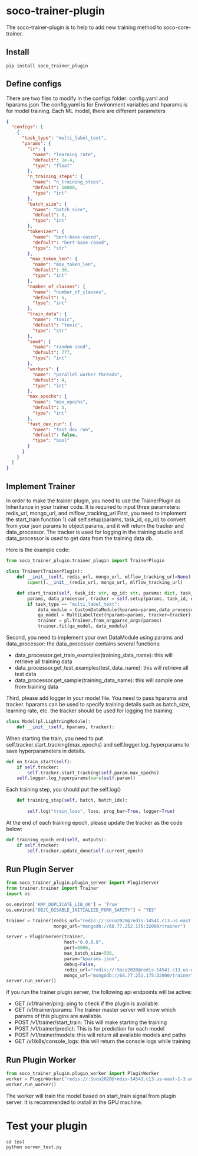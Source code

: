 # soco-trainer-plugin
The soco-trainer-plugin is to help to add new training method to soco-core-trainer.   

## Install
```commandline
pip install soco_trainer_plugin
```
## Define configs
There are two files to modify in the configs folder: config.yaml and hparams.json
The config.yaml is for Environment variables and hparams is for model training. Each ML model, there are different parameters  

```json
{
  "configs": [
    {
      "task_type": "multi_label_text",
      "params": {
        "lr": {
          "name": "learning rate",
          "default": 1e-4,
          "type": "float"
        },
        "n_training_steps": {
          "name": "n_training_steps",
          "default": 10000,
          "type": "int"
        },
        "batch_size": {
          "name": "batch_size",
          "default": 8,
          "type": "int"
        },
        "tokenizer": {
          "name": "bert-base-cased",
          "default": "bert-base-cased",
          "type": "str"
        },
         "max_token_len": {
          "name": "max_token_len",
          "default": 30,
          "type": "int"
        },
        "number_of_classes": {
          "name": "number_of_classes",
          "default": 6,
          "type": "int"
        },
        "train_data": {
          "name": "toxic",
          "default": "toxic",
          "type": "str"
        },
        "seed": {
          "name": "random seed",
          "default": 777,
          "type": "int"
        },
        "workers": {
          "name": "parallel worker threads",
          "default": 4,
          "type": "int"
        },
        "max_epochs": {
          "name": "max_epochs",
          "default": 5,
          "type": "int"
        },
        "fast_dev_run": {
          "name": "fast dev run",
          "default": false,
          "type": "bool"
        }
      }
    }
  ]
}

```


## Implement Trainer
In order to make the trainer plugin, you need to use the TrainerPlugin as Inheritance in your trainer code. It is required to input three parameters: redis_url, mongo_url, and mlflow_tracking_url
First, you need to implement the start_train function 1) call self.setup(params, task_id, op_id) to convert from your json params to object params, and it will return the tracker and data_processor. The tracker is used for logging in the training studio and data_processor is used to get data from the training data db.  

Here is the example code: 

```python 
from soco_trainer_plugin.trainer_plugin import TrainerPlugin

class Trainer(TrainerPlugin):
    def __init__(self, redis_url, mongo_url, mlflow_tracking_url=None):
        super().__init__(redis_url, mongo_url, mlflow_tracking_url)

    def start_train(self, task_id: str, op_id: str, params: dict, task_type: str):
        params, data_processor, tracker = self.setup(params, task_id, op_id)        
        if task_type == "multi_label_text":
            data_module = CustomDataModule(hparams=params,data_processor=data_processor)
            qa_model = MultiLabelText(hparams=params, tracker=tracker)
            trainer = pl.Trainer.from_argparse_args(params)
            trainer.fit(qa_model, data_module)
```

Second, you need to implement your own DataModule using params and data_processor: 
the data_processor contains several functions:
- data_processor.get_train_examples(training_data_name): this will retrieve all training data
- data_processor.get_test_examples(test_data_name): this will retrieve all test data
- data_processor.get_sample(training_data_name): this will sample one from training data

Third, please add logger in your model file. You need to pass hparams and tracker. 
hparams can be used to specify training details such as batch_size, learning rate, etc. the tracker should be used for logging the training.

```python
class Model(pl.LightningModule):
    def __init__(self, hparams, tracker):
```
When starting the train, you need to put self.tracker.start_tracking(max_epochs) and self.logger.log_hyperparams to save hyperparameters in details. 
```python
def on_train_start(self):
    if self.tracker:
        self.tracker.start_tracking(self.param.max_epochs)
    self.logger.log_hyperparams(vars(self.param))
```
Each training step, you should put the self.log()
```python
    def training_step(self, batch, batch_idx):
    
        self.log("train_loss", loss, prog_bar=True, logger=True)
```
At the end of each training epoch, please update the tracker as the code below:
```python
def training_epoch_end(self, outputs):
    if self.tracker:
        self.tracker.update_done(self.current_epoch)
```
## Run Plugin Server
```python
from soco_trainer_plugin.plugin_server import PluginServer
from trainer.trainer import Trainer
import os

os.environ['KMP_DUPLICATE_LIB_OK'] = 'True'
os.environ["OBJC_DISABLE_INITIALIZE_FORK_SAFETY"] = "YES"

trainer = Trainer(redis_url="redis://:Soco2020@redis-14541.c13.us-east-1-3.ec2.cloud.redislabs.com:14541/0",
                  mongo_url="mongodb://68.77.252.175:32000/trainer")

server = PluginServer(trainer,
                      host="0.0.0.0",
                      port=8006,
                      max_batch_size=500,
                      param="hparams.json",
                      debug=False,
                      redis_url="redis://:Soco2020@redis-14541.c13.us-east-1-3.ec2.cloud.redislabs.com:14541/0",
                      mongo_url="mongodb://68.77.252.175:32000/trainer")
server.run_server()
```
If you run the trainer plugin server, the following api endpoints will be active:
- GET /v1/trainer/ping: ping to check if the plugin is available. 
- GET /v1/trainer/params:  The trainer master server will know which params of this plugins are available. 
- POST /v1/trainer/start_train: This will make starting the training
- POST /v1/trainer/predict: This is for prediction for each model
- POST /v1/trainer/models: this will return all available models and paths
- GET /v1/k8s/console_logs: this will return the console logs while training 
  

## Run Plugin Worker
```python
from soco_trainer_plugin.plugin_worker import PluginWorker
worker = PluginWorker("redis://:Soco2020@redis-14541.c13.us-east-1-3.ec2.cloud.redislabs.com:14541/0")
worker.run_worker()
```
The worker will train the model based on start_train signal from plugin server. It is recommended to install in the GPU machine. 

# Test your plugin
```commandline
cd test
python server_test.py
```
